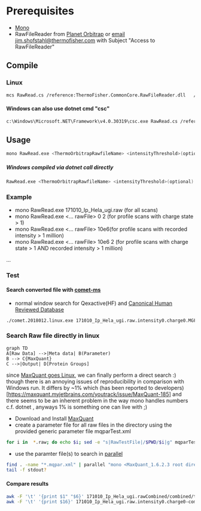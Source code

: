 
# Prerequisites
* [Mono](http://www.mono-project.com/download/stable/#download-lin) 
* RawFileReader from [Planet Orbitrap](http://planetorbitrap.com/rawfilereader) or [email](https://mail.google.com/mail/?view=cm&fs=1&tf=1&to=jim.Shofstahl@thermofisher.com&su=Access%20to%20RawFileReader%20from%20Planet%20Orbitrap)  jim.shofstahl@thermofisher.com with Subject "Access to RawFileReader"

## Compile

### Linux

```bash
mcs RawRead.cs /reference:ThermoFisher.CommonCore.RawFileReader.dll   /reference:ThermoFisher.CommonCore.Data.dll /reference:ThermoFisher.CommonCore.MassPrecisionEstimator.dll /reference:MathNet.Numerics.dll /reference:System.Numerics.dll
```


#### Windows can also use dotnet cmd "csc"

```bash
c:\Windows\Microsoft.NET\Framework\v4.0.30319\csc.exe RawRead.cs /reference:ThermoFisher.CommonCore.RawFileReader.dll   /reference:ThermoFisher.CommonCore.Data.dll /reference:ThermoFisher.CommonCore.MassPrecisionEstimator.dll /reference:MathNet.Numerics.dll /reference:System.Numerics.dll
```

## Usage
```bash
mono RawRead.exe <ThermoOrbitrapRawfileName> <intensityThreshold>(optional) <chargeThreshold>(optional)
```

##### Windows compiled via dotnet call directly
```bash
RawRead.exe <ThermoOrbitrapRawfileName> <intensityThreshold>(optional) <chargeThreshold>(optional)
```


### Example
* mono RawRead.exe 171010_Ip_Hela_ugi.raw (for all scans)
* mono RawRead.exe <... rawFile> 0 2 (for profile scans with charge state > 1)
* mono RawRead.exe <... rawFile> 10e6(for profile scans with recorded intensity > 1 million)
* mono RawRead.exe <... rawFile> 10e6 2 (for profile scans with charge state > 1 AND recorded intensity > 1 million)

... 

### Test

#### Search converted file with [comet-ms](https://sourceforge.net/projects/comet-ms/)
* normal window search for Qexactive(HF) and [Canonical Human Reviewed Database](https://www.uniprot.org/uniprot/?query=proteome:UP000005640%20reviewed:yes#)
```bash
./comet.2018012.linux.exe 171010_Ip_Hela_ugi.raw.intensity0.charge0.MGF
```

###  Search Raw file directly in linux

```mermaid
graph TD
A[Raw Data] -->|Meta data| B(Parameter)
B --> C{MaxQuant}
C -->|Output| D[Protein Groups]
```

since [MaxQuant goes Linux](https://www.nature.com/articles/s41592-018-0018-y), we can finally perform a direct search :) though there is an annoying issues of reproducibility in comparison with Windows run. It differs by ~1% which (has been reported to developers)[https://maxquant.myjetbrains.com/youtrack/issue/MaxQuant-185] and there seems to be an inherent problem in the way mono handles numbers c.f. dotnet , anyways 1% is something one can live with ;)

* Download and Install [MaxQuant](http://www.coxdocs.org/doku.php?id=maxquant:common:download_and_installation)
* create a parameter file for all raw files in the directory using the provided generic parameter file mqparTest.xml
```bash
for i in  *.raw; do echo $i; sed -e "s|RawTestFile|/$PWD/$i|g" mqparTest.xml > $i.mqpar.xml ; done
```
* use the paramter file(s) to search in [parallel](https://www.gnu.org/software/parallel/) 
```bash
find . -name "*.mqpar.xml" | parallel "mono <MaxQuant_1.6.2.3 root directory>/MaxQuant/bin/MaxQuantCmd.exe  {}" 2>stdout2 1>stdout1 > stdout0 &
tail -f stdout?
```

#### Compare results
```bash
awk -F '\t' '{print $1" "$6}' 171010_Ip_Hela_ugi.rawCombined/combined/txt/proteinGroups.txt | less
awk -F '\t' '{print $16}' 171010_Ip_Hela_ugi.raw.intensity0.charge0-comet-human.txt | less
```



